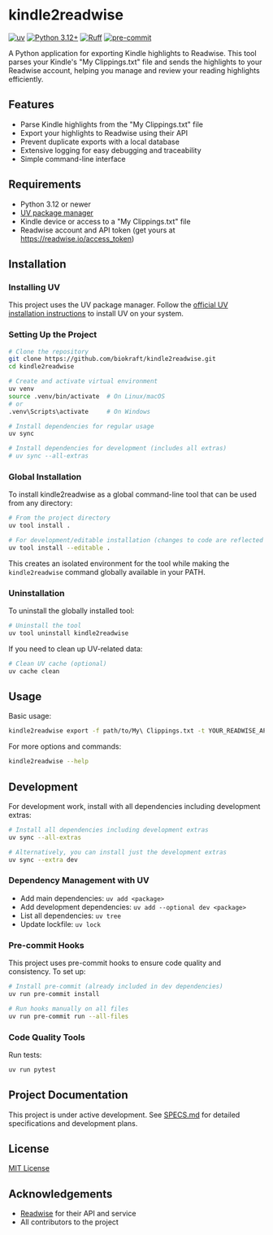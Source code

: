 # kindle2readwise

[![uv](https://img.shields.io/endpoint?url=https://raw.githubusercontent.com/astral-sh/uv/main/assets/badge/v0.json)](https://github.com/astral-sh/uv)
[![Python 3.12+](https://img.shields.io/badge/python-3.12+-blue.svg)](https://www.python.org/downloads/release/python-3120/)
[![Ruff](https://img.shields.io/badge/code%20style-ruff-black)](https://github.com/astral-sh/ruff)
[![pre-commit](https://img.shields.io/badge/pre--commit-enabled-brightgreen)](https://pre-commit.com/)

A Python application for exporting Kindle highlights to Readwise. This tool parses your Kindle's "My Clippings.txt" file and sends the highlights to your Readwise account, helping you manage and review your reading highlights efficiently.

## Features

- Parse Kindle highlights from the "My Clippings.txt" file
- Export your highlights to Readwise using their API
- Prevent duplicate exports with a local database
- Extensive logging for easy debugging and traceability
- Simple command-line interface

## Requirements

- Python 3.12 or newer
- [UV package manager](https://github.com/astral-sh/uv)
- Kindle device or access to a "My Clippings.txt" file
- Readwise account and API token (get yours at https://readwise.io/access_token)

## Installation

### Installing UV

This project uses the UV package manager. Follow the [official UV installation instructions](https://github.com/astral-sh/uv#installation) to install UV on your system.

### Setting Up the Project

```bash
# Clone the repository
git clone https://github.com/biokraft/kindle2readwise.git
cd kindle2readwise

# Create and activate virtual environment
uv venv
source .venv/bin/activate  # On Linux/macOS
# or
.venv\Scripts\activate     # On Windows

# Install dependencies for regular usage
uv sync

# Install dependencies for development (includes all extras)
# uv sync --all-extras
```

### Global Installation

To install kindle2readwise as a global command-line tool that can be used from any directory:

```bash
# From the project directory
uv tool install .

# For development/editable installation (changes to code are reflected immediately)
uv tool install --editable .
```

This creates an isolated environment for the tool while making the `kindle2readwise` command globally available in your PATH.

### Uninstallation

To uninstall the globally installed tool:

```bash
# Uninstall the tool
uv tool uninstall kindle2readwise
```

If you need to clean up UV-related data:

```bash
# Clean UV cache (optional)
uv cache clean
```

## Usage

Basic usage:

```bash
kindle2readwise export -f path/to/My\ Clippings.txt -t YOUR_READWISE_API_TOKEN
```

For more options and commands:

```bash
kindle2readwise --help
```

## Development

For development work, install with all dependencies including development extras:

```bash
# Install all dependencies including development extras
uv sync --all-extras

# Alternatively, you can install just the development extras
uv sync --extra dev
```

### Dependency Management with UV

- Add main dependencies: `uv add <package>`
- Add development dependencies: `uv add --optional dev <package>`
- List all dependencies: `uv tree`
- Update lockfile: `uv lock`

### Pre-commit Hooks

This project uses pre-commit hooks to ensure code quality and consistency. To set up:

```bash
# Install pre-commit (already included in dev dependencies)
uv run pre-commit install

# Run hooks manually on all files
uv run pre-commit run --all-files
```

### Code Quality Tools

Run tests:

```bash
uv run pytest
```

## Project Documentation

This project is under active development. See [SPECS.md](SPECS.md) for detailed specifications and development plans.

## License

[MIT License](LICENSE)

## Acknowledgements

- [Readwise](https://readwise.io) for their API and service
- All contributors to the project
